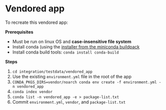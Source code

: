 # Vendored app

To recreate this vendored app:

**Prerequisites**
- Must be run on linux OS and **case-insensitive file system**
- Install conda (using the [installer from the miniconda
  buildpack](https://github.com/paketo-community/miniconda/blob/560c8d11b9f8cc8ad36eb3fcf3dda91ac946b850/buildpack.toml#L18)
- Install conda build tools: `conda install conda-build`

**Steps**
1. `cd integration/testdata/vendored_app`
1. Use the existing `environment.yml` file in the root of the app
1. `CONDA_PKGS_DIRS=vendor/noarch conda env create -f environment.yml -n vendored_app`
1. `conda index vendor`
1. `conda list -n vendored_app -e > package-list.txt`
1. Commit `environment.yml`, `vendor`, and `package-list.txt`
